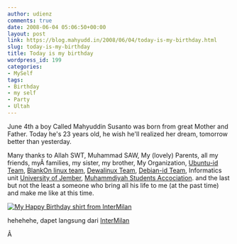 ```yaml
---
author: udienz
comments: true
date: 2008-06-04 05:06:50+00:00
layout: post
link: https://blog.mahyudd.in/2008/06/04/today-is-my-birthday.html
slug: today-is-my-birthday
title: Today is my birthday
wordpress_id: 199
categories:
- MySelf
tags:
- Birthday
- my self
- Party
- Ultah
---
```


June 4th a boy Called Mahyuddin Susanto was born from great Mother and Father. Today he's 23 years old, he wish he'll realized her dream, tomorrow better than yesterday.

Many thanks to Allah SWT, Muhammad SAW, My (lovely) Parents, all my friends, myÂ families, my sister, my brother, My Organization, [Ubuntu-id Team](http://www.ubuntu-id.org), [BlankOn linux team](http://blankonlinux.or.id), [Dewalinux Team](http://dewalinux.web.id), [Debian-id Team](http://debian-id.org), Informatics unit [University of Jember](http://www.unej.ac.id), [Muhammdiyah Students Accociation](http://immteknik.org). and the last but not the least a someone who bring all his life to me (at the past time) and make me like at this time.

[![My Happy Birthday shirt from InterMilan](http://udienz.immteknik.org/wp-content/uploads/2008/06/my-shirt-300x252.jpg)](http://udienz.files.wordpress.com/2008/06/my-shirt1.jpg)

hehehehe, dapet langsung dari [InterMilan](http://inter.it)

Â 
